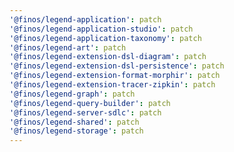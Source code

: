 ```yaml
---
'@finos/legend-application': patch
'@finos/legend-application-studio': patch
'@finos/legend-application-taxonomy': patch
'@finos/legend-art': patch
'@finos/legend-extension-dsl-diagram': patch
'@finos/legend-extension-dsl-persistence': patch
'@finos/legend-extension-format-morphir': patch
'@finos/legend-extension-tracer-zipkin': patch
'@finos/legend-graph': patch
'@finos/legend-query-builder': patch
'@finos/legend-server-sdlc': patch
'@finos/legend-shared': patch
'@finos/legend-storage': patch
---
```

